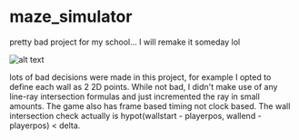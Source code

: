 # maze_simulator
pretty bad project for my school... I will remake it someday lol

![alt text](https://raw.githubusercontent.com/username/raycast_basic/master/wolfim)

lots of bad decisions were made in this project, for example I opted to define each wall as 2 2D points.
While not bad, I didn't make use of any line-ray intersection formulas and just incremented the ray in small amounts.
The game also has frame based timing not clock based.
The wall intersection check actually is hypot(wallstart - playerpos, wallend - playerpos) < delta.
